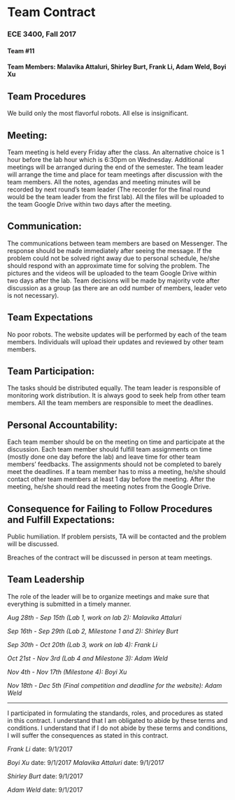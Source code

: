 # Team Contract
### ECE 3400, Fall 2017
#### Team #11
#### Team Members: Malavika Attaluri, Shirley Burt, Frank Li, Adam Weld, Boyi Xu

## Team Procedures
We build only the most flavorful robots. All else is insignificant.

## Meeting:
Team meeting is held every Friday after the class. An alternative choice is 1 hour before the lab hour which is 6:30pm on Wednesday. Additional meetings will be arranged during the end of the semester.
The team leader will arrange the time and place for team meetings after discussion with the team members.
All the notes, agendas and meeting minutes will be recorded by next round’s team leader (The recorder for the final round would be the team leader from the first lab). All the files will be uploaded to the team Google Drive within two days after the meeting.

## Communication:
The communications between team members are based on Messenger. The response should be made immediately after seeing the message. If the problem could not be solved right away due to personal schedule, he/she should respond with an approximate time for solving the problem.
The pictures and the videos will be uploaded to the team Google Drive within two days after the lab.
Team decisions will be made by majority vote after discussion as a group (as there are an odd number of members, leader veto is not necessary).

## Team Expectations
No poor robots.
The website updates will be performed by each of the team members. Individuals will upload their updates and reviewed by other team members.

## Team Participation:
The tasks should be distributed equally. The team leader is responsible of monitoring work distribution.
It is always good to seek help from other team members.
All the team members are responsible to meet the deadlines.

## Personal Accountability:
Each team member should be on the meeting on time and participate at the discussion.
Each team member should fulfill team assignments on time (mostly done one day before the lab) and leave time for other team members’ feedbacks. The assignments should not be completed to barely meet the deadlines.
If a team member has to miss a meeting, he/she should contact other team members at least 1 day before the meeting. After the meeting, he/she should read the meeting notes from the Google Drive.

## Consequence for Failing to Follow Procedures and Fulfill Expectations:
  Public humiliation. If problem persists, TA will be contacted and the problem will be discussed.

Breaches of the contract will be discussed in person at team meetings. 

## Team Leadership

The role of the leader will be to organize meetings and make sure that everything is submitted in a timely manner.

*Aug 28th - Sep 15th (Lab 1, work on lab 2): Malavika Attaluri*

*Sep 16th - Sep 29th (Lab 2, Milestone 1 and 2): Shirley Burt*

*Sep 30th - Oct 20th (Lab 3, work on lab 4): Frank Li*

*Oct 21st - Nov 3rd (Lab 4 and Milestone 3): Adam Weld*

*Nov 4th - Nov 17th (Milestone 4): Boyi Xu*

*Nov 18th - Dec 5th (Final competition and deadline for the website): Adam Weld*

______________________________________________________________________________
I participated in formulating the standards, roles, and procedures as stated in this contract.
I understand that I am obligated to abide by these terms and conditions.
I understand that if I do not abide by these terms and conditions, I will suffer the consequences as stated in this contract.

*Frank Li*                    date: 9/1/2017

*Boyi Xu*                     date: 9/1/2017
*Malavika Attaluri*           date: 9/1/2017

*Shirley Burt*                date: 9/1/2017

*Adam Weld*                   date: 9/1/2017
